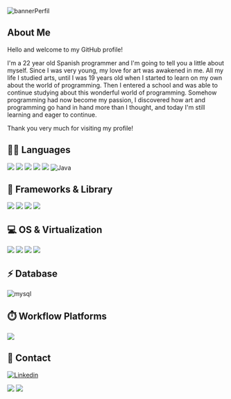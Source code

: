 <img  alt="bannerPerfil" src="https://github.com/user-attachments/assets/32b07539-e4d2-4ae7-ac50-f90343e5b719">

##  About Me
Hello and welcome to my GitHub profile!

I'm a 22 year old Spanish programmer and I'm going to tell you a little about myself. Since I was very young, my love for art was awakened in me.
All my life I studied arts, until I was 19 years old when I started to learn on my own about the world of programming. Then I entered a school and was able to continue studying about this wonderful world of programming. Somehow programming had now become my passion, I discovered how art and programming go hand in hand more than I thought, and today I'm still learning and eager to continue. 

Thank you very much for visiting my profile! 

## 👩‍💻 Languages
<img src="https://img.shields.io/badge/HTML5-E34F26?style=for-the-badge&logo=html5&logoColor=white" /> <img src="https://img.shields.io/badge/CSS3-1572B6?style=for-the-badge&logo=css3&logoColor=white" /> 
<img src="https://img.shields.io/badge/PHP-777BB4?style=for-the-badge&logo=php&logoColor=white" />
<img src="https://img.shields.io/badge/JavaScript-323330?style=for-the-badge&logo=javascript&logoColor=F7DF1E" />
<img src="https://img.shields.io/badge/Python-FFD43B?style=for-the-badge&logo=python&logoColor=blue" />
<img alt='Java' src='https://img.shields.io/badge/java-100000?style=for-the-badge&logo=Java&logoColor=white&labelColor=000000&color=D74343'/>

## 🚀 Frameworks & Library
<img src="https://img.shields.io/badge/Bootstrap-563D7C?style=for-the-badge&logo=bootstrap&logoColor=white" /> <img src="https://img.shields.io/badge/Laravel-FF2D20?style=for-the-badge&logo=laravel&logoColor=white" /> 
<img src="https://img.shields.io/badge/Postman-FF6C37?style=for-the-badge&logo=Postman&logoColor=white"/> 
<img src="https://img.shields.io/badge/Xampp-F37623?style=for-the-badge&logo=xampp&logoColor=white" />     

## 💻 OS & Virtualization
<img src="https://img.shields.io/badge/Linux-FCC624?style=for-the-badge&logo=linux&logoColor=black" /> <img src="https://img.shields.io/badge/Windows_11-0078d4?style=for-the-badge&logo=windows-11&logoColor=white" /> 
<img src="https://img.shields.io/badge/Ubuntu-E95420?style=for-the-badge&logo=ubuntu&logoColor=white" />
<img src="https://img.shields.io/badge/VirtualBox-21416b?style=for-the-badge&logo=VirtualBox&logoColor=white">

## ⚡ Database 
<img alt="mysql" src="https://img.shields.io/badge/MySQL-005C84?style=for-the-badge&logo=mysql&logoColor=white">   

## ⏱️ Workflow Platforms
<img src="https://img.shields.io/badge/Jira-0052CC?style=for-the-badge&logo=Jira&logoColor=white" />    

## 📱 Contact
<a href='https://www.linkedin.com/in/inma-gonz%C3%A1lez-aguilar-a406aa2b3/' target="_blank"><img alt='Linkedin' src='https://img.shields.io/badge/Linkedin-100000?style=for-the-badge&logo=Linkedin&logoColor=white&labelColor=1AABFF&color=1AABFF'/></a>

![](http://github-profile-summary-cards.vercel.app/api/cards/stats?username=Inma0711&theme=algolia) ![](http://github-profile-summary-cards.vercel.app/api/cards/repos-per-language?username=Inma0711&theme=algolia)
